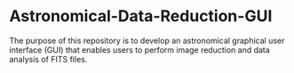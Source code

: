 # Astronomical-Data-Reduction-GUI
The purpose of this repository is to develop an astronomical graphical user interface (GUI) that enables users to perform image reduction and data analysis of FITS files.
